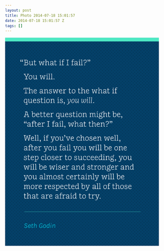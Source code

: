 ```yaml
---
layout: post
title: Photo 2014-07-18 15:01:57
date: 2014-07-18 15:01:57 Z
tags: []
---
```

![](/media/2014/07/92149068364.gif)
